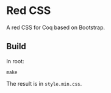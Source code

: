 # Red CSS
A red CSS for Coq based on Bootstrap.

## Build
In root:

    make

The result is in `style.min.css`.
